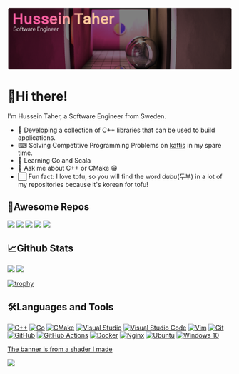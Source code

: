 [![Hussein Taher | Software Engineer](assets/banner.png "Hussein Taher | Software Engineer")][home]

# 👋Hi there!

I'm Hussein Taher, a Software Engineer from Sweden.
- 🔭 Developing a collection of C++ libraries that can be used to build applications.
- ⌨ Solving Competitive Programming Problems on [kattis](https://open.kattis.com/users/dubulicious) in my spare time.
- 🌱 Learning Go and Scala
- 💬 Ask me about C++ or CMake 😁
- ⬜ Fun fact: I love tofu, so you will find the word _dubu_(두부) in a lot of my repositories because it's korean for tofu!

## 🌟Awesome Repos

[![][dubu-pack-card]][dubu-pack-link]
[![][dubu-serialize-card]][dubu-serialize-link]
[![][cmake-project-template-card]][cmake-project-template-link]
[![][hustle-card]][hustle-link]
[![][dubu-opengl-app-card]][dubu-opengl-app-link]

## 📈Github Stats
[![][github-stats]][home]
[![][top-langs]][home]

[![trophy](https://github-profile-trophy.vercel.app/?username=husenap&theme=radical&no-frame=true&margin-w=5&margin-h=5&column=4)][home]

## 🛠Languages and Tools
[![C++](https://img.shields.io/badge/c++-%2300599C.svg?style=for-the-badge&logo=c%2B%2B&logoColor=white)][home]
[![Go](https://img.shields.io/badge/go-%2300ADD8.svg?style=for-the-badge&logo=go&logoColor=white)][home]
[![CMake](https://img.shields.io/badge/CMake-%23008FBA.svg?style=for-the-badge&logo=cmake&logoColor=white)][home]
[![Visual Studio](https://img.shields.io/badge/VisualStudio-5C2D91.svg?style=for-the-badge&logo=visual-studio&logoColor=white)][home]
[![Visual Studio Code](https://img.shields.io/badge/VisualStudioCode-0078d7.svg?style=for-the-badge&logo=visual-studio-code&logoColor=white)][home]
[![Vim](https://img.shields.io/badge/VIM-%2311ABFF.svg?style=for-the-badge&logo=vim&logoColor=white)][home]
[![Git](https://img.shields.io/badge/git-%23F05033.svg?style=for-the-badge&logo=git&logoColor=white)][home]
[![GitHub](https://img.shields.io/badge/github-%23121011.svg?style=for-the-badge&logo=github&logoColor=white)][home]
[![GitHub Actions](https://img.shields.io/badge/githubactions-%232671E5.svg?style=for-the-badge&logo=githubactions&logoColor=white)][home]
[![Docker](https://img.shields.io/badge/docker-%230db7ed.svg?style=for-the-badge&logo=docker&logoColor=white)][home]
[![Nginx](https://img.shields.io/badge/nginx-%23009639.svg?style=for-the-badge&logo=nginx&logoColor=white)][home]
[![Ubuntu](https://img.shields.io/badge/Ubuntu-E95420?style=for-the-badge&logo=ubuntu&logoColor=white)][home]
[![Windows 10](https://img.shields.io/badge/Windows-0078D6?style=for-the-badge&logo=windows&logoColor=white)][home]

[The banner is from a shader I made](https://www.shadertoy.com/view/wt23R3)

![](https://hit.yhype.me/github/profile?user_id=6496177)


[dubu-pack-card]: https://github-readme-stats.vercel.app/api/pin/?username=husenap&repo=dubu-pack&hide_border=true&border_radius=5&bg_color=20,993961,97785d&title_color=ff9cc5&text_color=ffdfc4&icon_color=E6E6E6
[dubu-pack-link]: https://github.com/Husenap/dubu-pack
[dubu-serialize-card]: https://github-readme-stats.vercel.app/api/pin/?username=husenap&repo=dubu-serialize&hide_border=true&border_radius=5&bg_color=20,993961,97785d&title_color=ff9cc5&text_color=ffdfc4&icon_color=E6E6E6
[dubu-serialize-link]: https://github.com/Husenap/dubu-serialize
[cmake-project-template-card]: https://github-readme-stats.vercel.app/api/pin/?username=husenap&repo=cmake-project-template&hide_border=true&border_radius=5&bg_color=20,993961,97785d&title_color=ff9cc5&text_color=ffdfc4&icon_color=E6E6E6
[cmake-project-template-link]: https://github.com/Husenap/cmake-project-template
[hustle-card]: https://github-readme-stats.vercel.app/api/pin/?username=husenap&repo=hustle&hide_border=true&border_radius=5&bg_color=20,993961,97785d&title_color=ff9cc5&text_color=ffdfc4&icon_color=E6E6E6
[hustle-link]: https://github.com/Husenap/hustle
[dubu-opengl-app-card]: https://github-readme-stats.vercel.app/api/pin/?username=husenap&repo=dubu-opengl-app&hide_border=true&border_radius=5&bg_color=20,993961,97785d&title_color=ff9cc5&text_color=ffdfc4&icon_color=E6E6E6
[dubu-opengl-app-link]: https://github.com/Husenap/dubu-opengl-app

[github-stats]: https://github-readme-stats.vercel.app/api?username=husenap&show_icons=true&line_height=27&count_private=true&include_all_commits=true&hide_border=true&border_radius=5&bg_color=20,993961,97785d&title_color=ff9cc5&text_color=ffdfc4&icon_color=E6E6E6
[top-langs]: https://github-readme-stats.vercel.app/api/top-langs/?username=husenap&langs_count=3&hide=html,glsl,c&hide_border=true&border_radius=5&bg_color=20,993961,97785d&title_color=ff9cc5&text_color=ffdfc4&icon_color=E6E6E6

[home]: #
